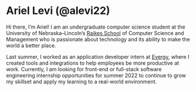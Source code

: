 # Ariel Levi (@alevi22)

Hi there, I’m Ariel! I am an undergraduate computer science student at the University of Nebraska–Lincoln’s
[Raikes School](https://raikes.unl.edu/) of Computer Science and Management
who is passionate about technology and its ability to make the world a better place.

Last summer, I worked as an application developer intern at [Evergy](https://www.evergy.com/),
where I created tools and integrations to help employees be more productive at work.
Currently, I am looking for front-end or full-stack software engineering internship opportunities
for summer 2022 to continue to grow my skillset and apply my learning to a real-world environment.
